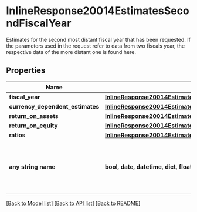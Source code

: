 # InlineResponse20014EstimatesSecondFiscalYear

Estimates for the second most distant fiscal year that has been requested. If the parameters used in the request refer to data from two fiscals year, the respective data of the more distant one is found here.

## Properties
Name | Type | Description | Notes
------------ | ------------- | ------------- | -------------
**fiscal_year** | [**InlineResponse20014EstimatesFirstFiscalYearFiscalYear**](InlineResponse20014EstimatesFirstFiscalYearFiscalYear.md) |  | [optional] 
**currency_dependent_estimates** | [**InlineResponse20014EstimatesFirstFiscalYearCurrencyDependentEstimates**](InlineResponse20014EstimatesFirstFiscalYearCurrencyDependentEstimates.md) |  | [optional] 
**return_on_assets** | [**InlineResponse20014EstimatesFirstFiscalYearReturnOnAssets**](InlineResponse20014EstimatesFirstFiscalYearReturnOnAssets.md) |  | [optional] 
**return_on_equity** | [**InlineResponse20014EstimatesFirstFiscalYearReturnOnEquity**](InlineResponse20014EstimatesFirstFiscalYearReturnOnEquity.md) |  | [optional] 
**ratios** | [**InlineResponse20014EstimatesFirstFiscalYearRatios**](InlineResponse20014EstimatesFirstFiscalYearRatios.md) |  | [optional] 
**any string name** | **bool, date, datetime, dict, float, int, list, str, none_type** | any string name can be used but the value must be the correct type | [optional]

[[Back to Model list]](../README.md#documentation-for-models) [[Back to API list]](../README.md#documentation-for-api-endpoints) [[Back to README]](../README.md)


